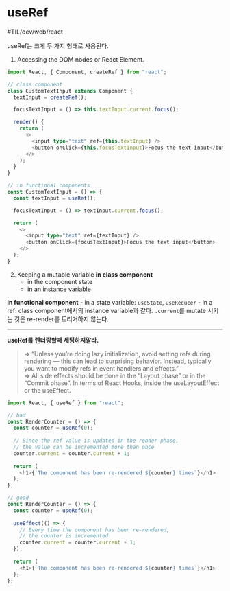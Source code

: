 # useRef
#TIL/dev/web/react

useRef는 크게 두 가지 형태로 사용된다. 

1. Accessing the DOM nodes or React Element.
```typescript
import React, { Component, createRef } from "react";

// class component
class CustomTextInput extends Component {
  textInput = createRef();

  focusTextInput = () => this.textInput.current.focus();

  render() {
    return (
      <>
        <input type="text" ref={this.textInput} />
        <button onClick={this.focusTextInput}>Focus the text input</button>
      </>
    );
  }
}

// in functional components
const CustomTextInput = () => {
  const textInput = useRef();

  focusTextInput = () => textInput.current.focus();

  return (
    <>
      <input type="text" ref={textInput} />
      <button onClick={focusTextInput}>Focus the text input</button>
    </>
  );
}
```

2. Keeping a mutable variable
**in class component**
	- in the component state
	- in an instance variable

**in functional component**
	- in a state variable: `useState`, `useReducer`
	- in a ref: class component에서의 instance variable과 같다. `.current`를 mutate 시키는 것은 re-render를 트리거하지 않는다. 


- - - -

**useRef를 렌더링할때 세팅하지말라.**
> ⇒ “Unless you’re doing lazy initialization, avoid setting refs during rendering — this can lead to surprising behavior. Instead, typically you want to modify refs in event handlers and effects.”  
> ⇒ All side effects should be done in the “Layout phase” or in the “Commit phase”. In terms of React Hooks, inside the useLayoutEffect or the useEffect.  

```typescript
import React, { useRef } from "react";

// bad
const RenderCounter = () => {
  const counter = useRef(0);
  
  // Since the ref value is updated in the render phase,
  // the value can be incremented more than once
  counter.current = counter.current + 1;
  
  return (
    <h1>{`The component has been re-rendered ${counter} times`}</h1>
  );
};

// good
const RenderCounter = () => {
  const counter = useRef(0);
  
  useEffect(() => {
    // Every time the component has been re-rendered,
    // the counter is incremented
    counter.current = counter.current + 1;
  }); 
  
  return (
    <h1>{`The component has been re-rendered ${counter} times`}</h1>
  );
};
```


 

















